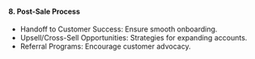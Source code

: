 #### 8. Post-Sale Process
   - Handoff to Customer Success: Ensure smooth onboarding.
   - Upsell/Cross-Sell Opportunities: Strategies for expanding accounts.
   - Referral Programs: Encourage customer advocacy.